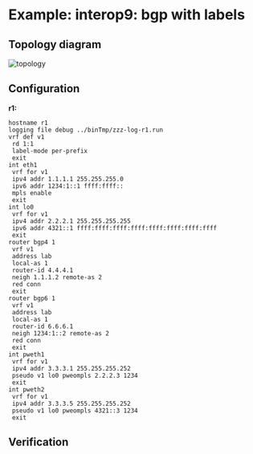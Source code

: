 # Example: interop9: bgp with labels

## **Topology diagram**

![topology](/img/intop9-bgp08.tst.png)

## **Configuration**

**r1:**
```
hostname r1
logging file debug ../binTmp/zzz-log-r1.run
vrf def v1
 rd 1:1
 label-mode per-prefix
 exit
int eth1
 vrf for v1
 ipv4 addr 1.1.1.1 255.255.255.0
 ipv6 addr 1234:1::1 ffff:ffff::
 mpls enable
 exit
int lo0
 vrf for v1
 ipv4 addr 2.2.2.1 255.255.255.255
 ipv6 addr 4321::1 ffff:ffff:ffff:ffff:ffff:ffff:ffff:ffff
 exit
router bgp4 1
 vrf v1
 address lab
 local-as 1
 router-id 4.4.4.1
 neigh 1.1.1.2 remote-as 2
 red conn
 exit
router bgp6 1
 vrf v1
 address lab
 local-as 1
 router-id 6.6.6.1
 neigh 1234:1::2 remote-as 2
 red conn
 exit
int pweth1
 vrf for v1
 ipv4 addr 3.3.3.1 255.255.255.252
 pseudo v1 lo0 pweompls 2.2.2.3 1234
 exit
int pweth2
 vrf for v1
 ipv4 addr 3.3.3.5 255.255.255.252
 pseudo v1 lo0 pweompls 4321::3 1234
 exit
```

## **Verification**
